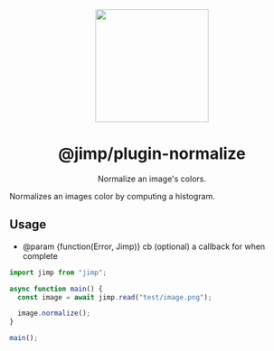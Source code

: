 <div align="center">
  <img width="200" height="200"
    src="https://s3.amazonaws.com/pix.iemoji.com/images/emoji/apple/ios-11/256/crayon.png">
  <h1>@jimp/plugin-normalize</h1>
  <p>Normalize an image's colors.</p>
</div>

Normalizes an images color by computing a histogram.

## Usage

- @param {function(Error, Jimp)} cb (optional) a callback for when complete

```js
import jimp from "jimp";

async function main() {
  const image = await jimp.read("test/image.png");

  image.normalize();
}

main();
```
